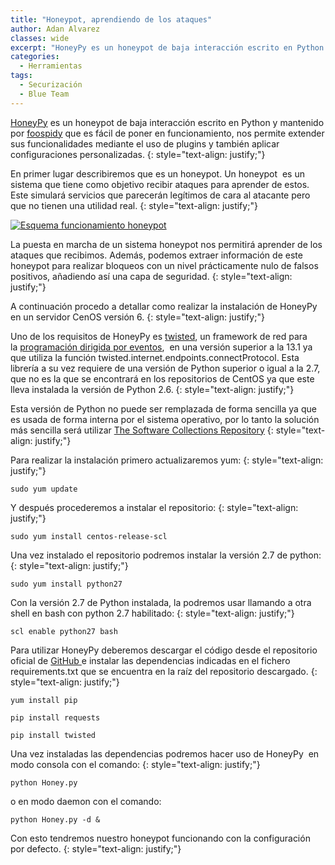 ```yaml
---
title: "Honeypot, aprendiendo de los ataques"
author: Adan Alvarez
classes: wide
excerpt: "HoneyPy es un honeypot de baja interacción escrito en Python y mantenido por foospidy que es fácil de poner en funcionamiento, nos permite extender sus funcionalidades mediante el uso de plugins y también aplicar configuraciones personalizadas."
categories:
  - Herramientas
tags:
  - Securización
  - Blue Team
---
```

[HoneyPy](https://github.com/foospidy/HoneyPy) es un honeypot de baja interacción escrito en Python y mantenido por [foospidy](https://github.com/foospidy) que es fácil de poner en funcionamiento, nos permite extender sus funcionalidades mediante el uso de plugins y también aplicar configuraciones personalizadas.
{: style="text-align: justify;"}

En primer lugar describiremos que es un honeypot. Un honeypot  es un sistema que tiene como objetivo recibir ataques para aprender de estos. Este simulará servicios que parecerán legítimos de cara al atacante pero que no tienen una utilidad real.
{: style="text-align: justify;"}

[![Esquema funcionamiento honeypot](https://donttouchmy.net/wp-content/uploads/2017/01/esquemahoneypot-300x234.png)](https://donttouchmy.net/wp-content/uploads/2017/01/esquemahoneypot.png)

La puesta en marcha de un sistema honeypot nos permitirá aprender de los ataques que recibimos. Además, podemos extraer información de este honeypot para realizar bloqueos con un nivel prácticamente nulo de falsos positivos, añadiendo así una capa de seguridad.
{: style="text-align: justify;"}

A continuación procedo a detallar como realizar la instalación de HoneyPy en un servidor CenOS versión 6.
{: style="text-align: justify;"}

Uno de los requisitos de HoneyPy es [twisted](https://wiki.python.org/moin/Twisted-Examples), un framework de red para la [programación dirigida por eventos](https://es.wikipedia.org/wiki/Programaci%C3%B3n_dirigida_por_eventos),  en una versión superior a la 13.1 ya que utiliza la función twisted.internet.endpoints.connectProtocol. Esta librería a su vez requiere de una versión de Python superior o igual a la 2.7, que no es la que se encontrará en los repositorios de CentOS ya que este lleva instalada la versión de Python 2.6.
{: style="text-align: justify;"}

Esta versión de Python no puede ser remplazada de forma sencilla ya que es usada de forma interna por el sistema operativo, por lo tanto la solución más sencilla será utilizar [The Software Collections Repository](https://wiki.centos.org/AdditionalResources/Repositories/SCL)
{: style="text-align: justify;"}

Para realizar la instalación primero actualizaremos yum:
{: style="text-align: justify;"}
```
sudo yum update
```
Y después procederemos a instalar el repositorio:
{: style="text-align: justify;"}
```
sudo yum install centos-release-scl
```
Una vez instalado el repositorio podremos instalar la versión 2.7 de python:
{: style="text-align: justify;"}
```
sudo yum install python27
```
Con la versión 2.7 de Python instalada, la podremos usar llamando a otra shell en bash con python 2.7 habilitado:
{: style="text-align: justify;"}
```
scl enable python27 bash
```
Para utilizar HoneyPy deberemos descargar el código desde el repositorio oficial de [GitHub ](https://github.com/foospidy/HoneyPy)e instalar las dependencias indicadas en el fichero requirements.txt que se encuentra en la raíz del repositorio descargado.
{: style="text-align: justify;"}
```
yum install pip

pip install requests

pip install twisted
```
Una vez instaladas las dependencias podremos hacer uso de HoneyPy  en modo consola con el comando:
{: style="text-align: justify;"}
```
python Honey.py
```
o en modo daemon con el comando:
```
python Honey.py -d &
```
Con esto tendremos nuestro honeypot funcionando con la configuración por defecto. 
{: style="text-align: justify;"}

